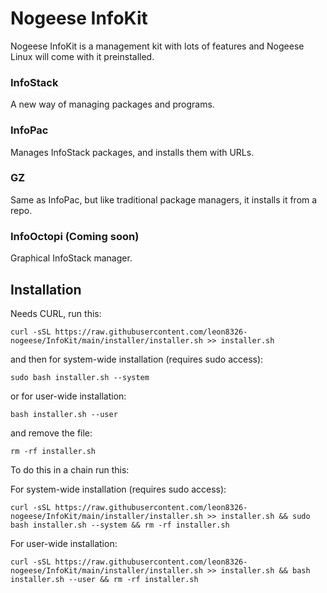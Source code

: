 # Nogeese InfoKit
Nogeese InfoKit is a management kit with lots of features and Nogeese Linux will come with it preinstalled.
### InfoStack
A new way of managing packages and programs.
### InfoPac
Manages InfoStack packages, and installs them with URLs.
### GZ
Same as InfoPac, but like traditional package managers, it installs it from a repo. 
### InfoOctopi (Coming soon)
Graphical InfoStack manager.
## Installation
Needs CURL, run this:

```
curl -sSL https://raw.githubusercontent.com/leon8326-nogeese/InfoKit/main/installer/installer.sh >> installer.sh
```

and then for system-wide installation (requires sudo access):

```
sudo bash installer.sh --system
```

or for user-wide installation:

```
bash installer.sh --user
```

and remove the file:

```
rm -rf installer.sh
```

To do this in a chain run this:

For system-wide installation (requires sudo access):

```
curl -sSL https://raw.githubusercontent.com/leon8326-nogeese/InfoKit/main/installer/installer.sh >> installer.sh && sudo bash installer.sh --system && rm -rf installer.sh
```

For user-wide installation:

```
curl -sSL https://raw.githubusercontent.com/leon8326-nogeese/InfoKit/main/installer/installer.sh >> installer.sh && bash installer.sh --user && rm -rf installer.sh
```
